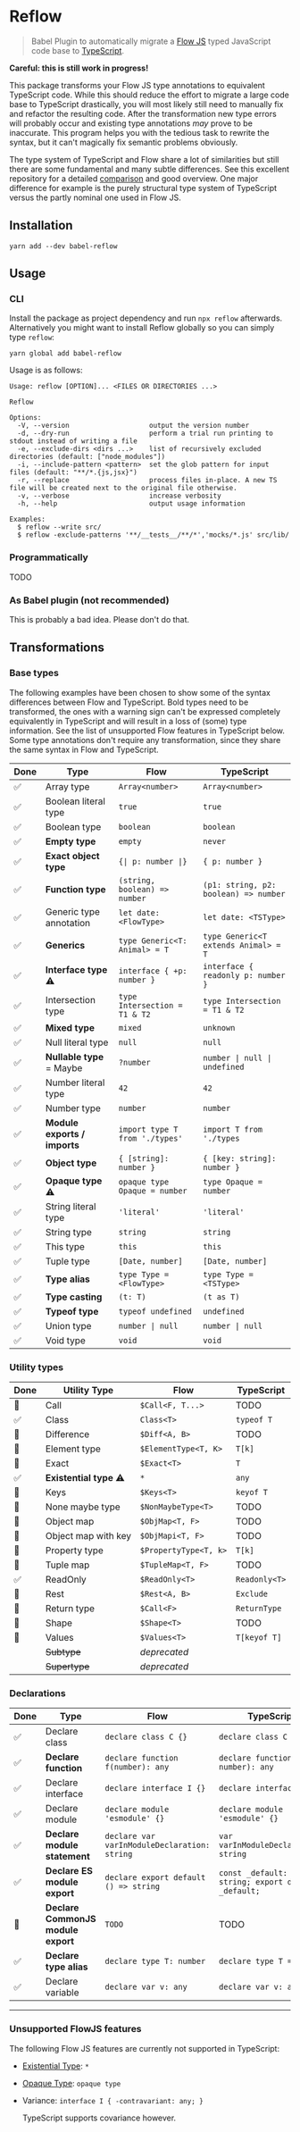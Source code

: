 # Reflow

> Babel Plugin to automatically migrate a [Flow JS](https://flow.org/) typed JavaScript code base to
> [TypeScript](https://www.typescriptlang.org/).

**Careful: this is still work in progress!**

This package transforms your Flow JS type annotations to equivalent TypeScript code. While this
should reduce the effort to migrate a large code base to TypeScript drastically, you will most
likely still need to manually fix and refactor the resulting code. After the transformation new type
errors will probably occur and existing type annotations _may_ prove to be inaccurate. This program
helps you with the tedious task to rewrite the syntax, but it can't magically fix semantic problems
obviously.

The type system of TypeScript and Flow share a lot of similarities but still there are some
fundamental and many subtle differences. See this excellent repository for a detailed
[comparison](https://github.com/niieani/typescript-vs-flowtype) and good overview. One major
difference for example is the purely structural type system of TypeScript versus the partly nominal
one used in Flow JS.

## Installation

```
yarn add --dev babel-reflow
```

## Usage

### CLI

Install the package as project dependency and run `npx reflow` afterwards. Alternatively you might
want to install Reflow globally so you can simply type `reflow`:

```shell
yarn global add babel-reflow
```

Usage is as follows:

```shell
Usage: reflow [OPTION]... <FILES OR DIRECTORIES ...>

Reflow

Options:
  -V, --version                    output the version number
  -d, --dry-run                    perform a trial run printing to stdout instead of writing a file
  -e, --exclude-dirs <dirs ...>    list of recursively excluded directories (default: ["node_modules"])
  -i, --include-pattern <pattern>  set the glob pattern for input files (default: "**/*.{js,jsx}")
  -r, --replace                    process files in-place. A new TS file will be created next to the original file otherwise.
  -v, --verbose                    increase verbosity
  -h, --help                       output usage information

Examples:
  $ reflow --write src/
  $ reflow -exclude-patterns '**/__tests__/**/*','mocks/*.js' src/lib/

```

### Programmatically

TODO

### As Babel plugin (not recommended)

This is probably a bad idea. Please don't do that.

## Transformations

### Base types

The following examples have been chosen to show some of the syntax differences between Flow and
TypeScript. Bold types need to be transformed, the ones with a warning sign can't be expressed
completely equivalently in TypeScript and will result in a loss of (some) type information. See the
list of unsupported Flow features in TypeScript below. Some type annotations don't require any
transformation, since they share the same syntax in Flow and TypeScript.

| Done               | Type                         | Flow                           | TypeScript                            |
| ------------------ | ---------------------------- | ------------------------------ | ------------------------------------- |
| :white_check_mark: | Array type                   | `Array<number>`                | `Array<number>`                       |
| :white_check_mark: | Boolean literal type         | `true`                         | `true`                                |
| :white_check_mark: | Boolean type                 | `boolean`                      | `boolean`                             |
| :white_check_mark: | **Empty type**               | `empty`                        | `never`                               |
| :white_check_mark: | **Exact object type**        | `{\| p: number \|}`            | `{ p: number }`                       |
| :white_check_mark: | **Function type**            | `(string, boolean) => number`  | `(p1: string, p2: boolean) => number` |
| :white_check_mark: | Generic type annotation      | `let date: <FlowType>`         | `let date: <TSType>`                  |
| :white_check_mark: | **Generics**                 | `type Generic<T: Animal> = T`  | `type Generic<T extends Animal> = T`  |
| :white_check_mark: | **Interface type** :warning: | `interface { +p: number }`     | `interface { readonly p: number }`    |
| :white_check_mark: | Intersection type            | `type Intersection = T1 & T2`  | `type Intersection = T1 & T2`         |
| :white_check_mark: | **Mixed type**               | `mixed`                        | `unknown`                             |
| :white_check_mark: | Null literal type            | `null`                         | `null`                                |
| :white_check_mark: | **Nullable type** = Maybe    | `?number`                      | `number \| null \| undefined`         |
| :white_check_mark: | Number literal type          | `42`                           | `42`                                  |
| :white_check_mark: | Number type                  | `number`                       | `number`                              |
| :white_check_mark: | **Module exports / imports** | `import type T from './types'` | `import T from './types`              |
| :white_check_mark: | **Object type**              | `{ [string]: number }`         | `{ [key: string]: number }`           |
| :white_check_mark: | **Opaque type** :warning:    | `opaque type Opaque = number`  | `type Opaque = number`                |
| :white_check_mark: | String literal type          | `'literal'`                    | `'literal'`                           |
| :white_check_mark: | String type                  | `string`                       | `string`                              |
| :white_check_mark: | This type                    | `this`                         | `this`                                |
| :white_check_mark: | Tuple type                   | `[Date, number]`               | `[Date, number]`                      |
| :white_check_mark: | **Type alias**               | `type Type = <FlowType>`       | `type Type = <TSType>`                |
| :white_check_mark: | **Type casting**             | `(t: T)`                       | `(t as T)`                            |
| :white_check_mark: | **Typeof type**              | `typeof undefined`             | `undefined`                           |
| :white_check_mark: | Union type                   | `number \| null`               | `number \| null`                      |
| :white_check_mark: | Void type                    | `void`                         | `void`                                |

### Utility types

| Done               | Utility Type                   | Flow                  | TypeScript    |
| ------------------ | ------------------------------ | --------------------- | ------------- |
| :construction:     | Call                           | `$Call<F, T...>`      | TODO          |
| :white_check_mark: | Class                          | `Class<T>`            | `typeof T`    |
| :construction:     | Difference                     | `$Diff<A, B>`         | TODO          |
| :construction:     | Element type                   | `$ElementType<T, K>`  | `T[k]`        |
| :construction:     | Exact                          | `$Exact<T>`           | `T`           |
| :white_check_mark: | **Existential type** :warning: | `*`                   | `any`         |
| :construction:     | Keys                           | `$Keys<T>`            | `keyof T`     |
| :construction:     | None maybe type                | `$NonMaybeType<T>`    | TODO          |
| :construction:     | Object map                     | `$ObjMap<T, F>`       | TODO          |
| :construction:     | Object map with key            | `$ObjMapi<T, F>`      | TODO          |
| :construction:     | Property type                  | `$PropertyType<T, k>` | `T[k]`        |
| :construction:     | Tuple map                      | `$TupleMap<T, F>`     | TODO          |
| :white_check_mark: | ReadOnly                       | `$ReadOnly<T>`        | `Readonly<T>` |
| :construction:     | Rest                           | `$Rest<A, B>`         | `Exclude`     |
| :construction:     | Return type                    | `$Call<F>`            | `ReturnType`  |
| :construction:     | Shape                          | `$Shape<T>`           | TODO          |
| :construction:     | Values                         | `$Values<T>`          | `T[keyof T]`  |
|                    | <s>Subtype</s>                 | _deprecated_          |               |
|                    | <s>Supertype</s>               | _deprecated_          |               |

### Declarations

| Done               | Type                               | Flow                                         | TypeScript                                               |
| ------------------ | ---------------------------------- | -------------------------------------------- | -------------------------------------------------------- |
| :white_check_mark: | Declare class                      | `declare class C {}`                         | `declare class C {}`                                     |
| :white_check_mark: | **Declare function**               | `declare function f(number): any`            | `declare function f(p: number): any`                     |
| :white_check_mark: | Declare interface                  | `declare interface I {}`                     | `declare interface I {}`                                 |
| :white_check_mark: | Declare module                     | `declare module 'esmodule' {}`               | `declare module 'esmodule' {}`                           |
| :white_check_mark: | **Declare module statement**       | `declare var varInModuleDeclaration: string` | `var varInModuleDeclaration: string`                     |
| :white_check_mark: | **Declare ES module export**       | `declare export default () => string`        | `const _default: () => string; export default _default;` |
| :construction:     | **Declare CommonJS module export** | `TODO`                                       | TODO                                                     |
| :white_check_mark: | **Declare type alias**             | `declare type T: number`                     | `declare type T = number`                                |
| :white_check_mark: | Declare variable                   | `declare var v: any`                         | `declare var v: any`                                     |

---

### Unsupported FlowJS features

The following Flow JS features are currently not supported in TypeScript:

- [Existential Type](https://github.com/Microsoft/TypeScript/issues/14466): `*`
- [Opaque Type](https://github.com/Microsoft/TypeScript/issues/14520): `opaque type`
- Variance: `interface I { -contravariant: any; }`

  TypeScript supports covariance however.
